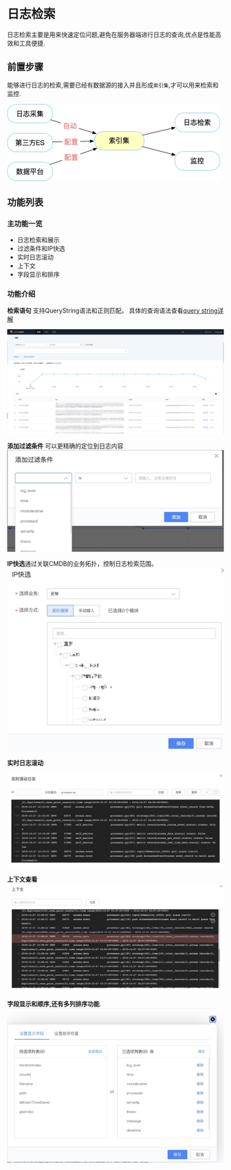# 日志检索

日志检索主要是用来快速定位问题,避免在服务器端进行日志的查询,优点是性能高效和工具便捷. 

## 前置步骤

能够进行日志的检索,需要已经有数据源的接入并且形成`索引集`,才可以用来检索和监控. 

![](media/15774208779344.jpg)



## 功能列表

### 主功能一览

* 日志检索和展示
* 过滤条件和IP快选
* 实时日志滚动
* 上下文
* 字段显示和排序

### 功能介绍 


**检索语句** 支持QueryString语法和正则匹配。 具体的查询语法查看[query string详解](addenda/query_string.md)

![](../media/2019-12-13-11-03-26.jpg)

**添加过滤条件** 可以更精确的定位到日志内容
![](media/15774202479538.jpg)

**IP快选**通过关联CMDB的业务拓扑，控制日志检索范围。
![](media/15774202841325.jpg)


**实时日志滚动**

![](media/15774198565565.jpg)

**上下文查看**
![](media/15774198794995.jpg)


**字段显示和顺序,还有多列排序功能**. 
![](media/15774197718914.jpg)



